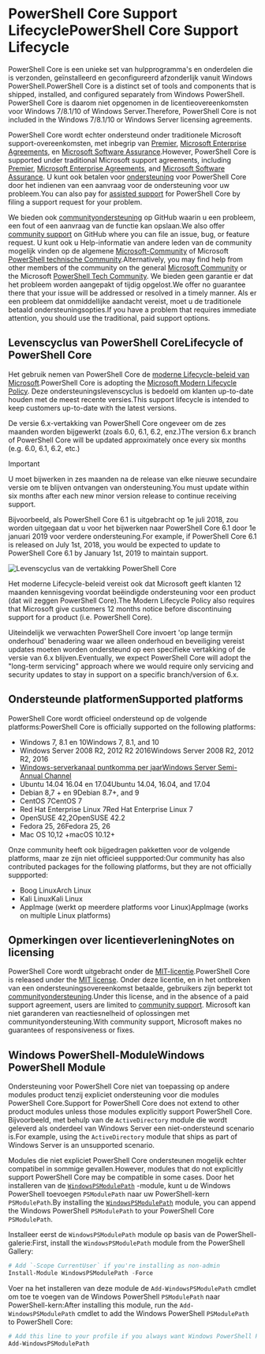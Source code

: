 # <a name="powershell-core-support-lifecycle"></a><span data-ttu-id="e13fa-101">PowerShell Core Support Lifecycle</span><span class="sxs-lookup"><span data-stu-id="e13fa-101">PowerShell Core Support Lifecycle</span></span>

<span data-ttu-id="e13fa-102">PowerShell Core is een unieke set van hulpprogramma's en onderdelen die is verzonden, geïnstalleerd en geconfigureerd afzonderlijk vanuit Windows PowerShell.</span><span class="sxs-lookup"><span data-stu-id="e13fa-102">PowerShell Core is a distinct set of tools and components that is shipped, installed, and configured separately from Windows PowerShell.</span></span>
<span data-ttu-id="e13fa-103">PowerShell Core is daarom niet opgenomen in de licentieovereenkomsten voor Windows 7/8.1/10 of Windows Server.</span><span class="sxs-lookup"><span data-stu-id="e13fa-103">Therefore, PowerShell Core is not included in the Windows 7/8.1/10 or Windows Server licensing agreements.</span></span>

<span data-ttu-id="e13fa-104">PowerShell Core wordt echter ondersteund onder traditionele Microsoft support-overeenkomsten, met inbegrip van [Premier][], [Microsoft Enterprise Agreements][enterprise-agreement], en [Microsoft Software Assurance][assurance].</span><span class="sxs-lookup"><span data-stu-id="e13fa-104">However, PowerShell Core is supported under traditional Microsoft support agreements, including [Premier][], [Microsoft Enterprise Agreements][enterprise-agreement], and [Microsoft Software Assurance][assurance].</span></span>
<span data-ttu-id="e13fa-105">U kunt ook betalen voor [ondersteuning][] voor PowerShell Core door het indienen van een aanvraag voor de ondersteuning voor uw probleem.</span><span class="sxs-lookup"><span data-stu-id="e13fa-105">You can also pay for [assisted support][] for PowerShell Core by filing a support request for your problem.</span></span>

<span data-ttu-id="e13fa-106">We bieden ook [communityondersteuning][] op GitHub waarin u een probleem, een fout of een aanvraag van de functie kan opslaan.</span><span class="sxs-lookup"><span data-stu-id="e13fa-106">We also offer [community support][] on GitHub where you can file an issue, bug, or feature request.</span></span>
<span data-ttu-id="e13fa-107">U kunt ook u Help-informatie van andere leden van de community mogelijk vinden op de algemene [Microsoft-Community][] of Microsoft [PowerShell technische Community][].</span><span class="sxs-lookup"><span data-stu-id="e13fa-107">Alternatively, you may find help from other members of the community on the general [Microsoft Community][] or the Microsoft [PowerShell Tech Community][].</span></span>
<span data-ttu-id="e13fa-108">We bieden geen garantie er dat het probleem worden aangepakt of tijdig opgelost.</span><span class="sxs-lookup"><span data-stu-id="e13fa-108">We offer no guarantee there that your issue will be addressed or resolved in a timely manner.</span></span>
<span data-ttu-id="e13fa-109">Als er een probleem dat onmiddellijke aandacht vereist, moet u de traditionele betaald ondersteuningsopties.</span><span class="sxs-lookup"><span data-stu-id="e13fa-109">If you have a problem that requires immediate attention, you should use the traditional, paid support options.</span></span>

## <a name="lifecycle-of-powershell-core"></a><span data-ttu-id="e13fa-110">Levenscyclus van PowerShell Core</span><span class="sxs-lookup"><span data-stu-id="e13fa-110">Lifecycle of PowerShell Core</span></span>

<span data-ttu-id="e13fa-111">Het gebruik nemen van PowerShell Core de [moderne Lifecycle-beleid van Microsoft][modern].</span><span class="sxs-lookup"><span data-stu-id="e13fa-111">PowerShell Core is adopting the [Microsoft Modern Lifecycle Policy][modern].</span></span>
<span data-ttu-id="e13fa-112">Deze ondersteuningslevenscyclus is bedoeld om klanten up-to-date houden met de meest recente versies.</span><span class="sxs-lookup"><span data-stu-id="e13fa-112">This support lifecycle is intended to keep customers up-to-date with the latest versions.</span></span>

<span data-ttu-id="e13fa-113">De versie 6.x-vertakking van PowerShell Core ongeveer om de zes maanden worden bijgewerkt (zoals 6.0, 6.1, 6.2, enz.)</span><span class="sxs-lookup"><span data-stu-id="e13fa-113">The version 6.x branch of PowerShell Core will be updated approximately once every six months (e.g. 6.0, 6.1, 6.2, etc.)</span></span>

> [!IMPORTANT]
> <span data-ttu-id="e13fa-114">U moet bijwerken in zes maanden na de release van elke nieuwe secundaire versie om te blijven ontvangen van ondersteuning.</span><span class="sxs-lookup"><span data-stu-id="e13fa-114">You must update within six months after each new minor version release to continue receiving support.</span></span>

<span data-ttu-id="e13fa-115">Bijvoorbeeld, als PowerShell Core 6.1 is uitgebracht op 1e juli 2018, zou worden uitgegaan dat u voor het bijwerken naar PowerShell Core 6.1 door 1e januari 2019 voor verdere ondersteuning.</span><span class="sxs-lookup"><span data-stu-id="e13fa-115">For example, if PowerShell Core 6.1 is released on July 1st, 2018, you would be expected to update to PowerShell Core 6.1 by January 1st, 2019 to maintain support.</span></span>

![Levenscyclus van de vertakking PowerShell Core][lifecycle-chart]

<span data-ttu-id="e13fa-117">Het moderne Lifecycle-beleid vereist ook dat Microsoft geeft klanten 12 maanden kennisgeving voordat beëindigde ondersteuning voor een product (dat wil zeggen PowerShell Core).</span><span class="sxs-lookup"><span data-stu-id="e13fa-117">The Modern Lifecycle Policy also requires that Microsoft give customers 12 months notice before discontinuing support for a product (i.e. PowerShell Core).</span></span>

<span data-ttu-id="e13fa-118">Uiteindelijk we verwachten PowerShell Core invoert 'op lange termijn onderhoud' benadering waar we alleen onderhoud en beveiliging vereist updates moeten worden ondersteund op een specifieke vertakking of de versie van 6.x blijven.</span><span class="sxs-lookup"><span data-stu-id="e13fa-118">Eventually, we expect PowerShell Core will adopt the "long-term servicing" approach where we would require only servicing and security updates to stay in support on a specific branch/version of 6.x.</span></span>

## <a name="supported-platforms"></a><span data-ttu-id="e13fa-119">Ondersteunde platformen</span><span class="sxs-lookup"><span data-stu-id="e13fa-119">Supported platforms</span></span>

<span data-ttu-id="e13fa-120">PowerShell Core wordt officieel ondersteund op de volgende platforms:</span><span class="sxs-lookup"><span data-stu-id="e13fa-120">PowerShell Core is officially supported on the following platforms:</span></span>

* <span data-ttu-id="e13fa-121">Windows 7, 8.1 en 10</span><span class="sxs-lookup"><span data-stu-id="e13fa-121">Windows 7, 8.1, and 10</span></span>
* <span data-ttu-id="e13fa-122">Windows Server 2008 R2, 2012 R2 2016</span><span class="sxs-lookup"><span data-stu-id="e13fa-122">Windows Server 2008 R2, 2012 R2, 2016</span></span>
* <span data-ttu-id="e13fa-123">[Windows-serverkanaal puntkomma per jaar][semi-annual]</span><span class="sxs-lookup"><span data-stu-id="e13fa-123">[Windows Server Semi-Annual Channel][semi-annual]</span></span>
* <span data-ttu-id="e13fa-124">Ubuntu 14.04 16.04 en 17.04</span><span class="sxs-lookup"><span data-stu-id="e13fa-124">Ubuntu 14.04, 16.04, and 17.04</span></span>
* <span data-ttu-id="e13fa-125">Debian 8,7 + en 9</span><span class="sxs-lookup"><span data-stu-id="e13fa-125">Debian 8.7+, and 9</span></span>
* <span data-ttu-id="e13fa-126">CentOS 7</span><span class="sxs-lookup"><span data-stu-id="e13fa-126">CentOS 7</span></span>
* <span data-ttu-id="e13fa-127">Red Hat Enterprise Linux 7</span><span class="sxs-lookup"><span data-stu-id="e13fa-127">Red Hat Enterprise Linux 7</span></span>
* <span data-ttu-id="e13fa-128">OpenSUSE 42,2</span><span class="sxs-lookup"><span data-stu-id="e13fa-128">OpenSUSE 42.2</span></span>
* <span data-ttu-id="e13fa-129">Fedora 25, 26</span><span class="sxs-lookup"><span data-stu-id="e13fa-129">Fedora 25, 26</span></span>
* <span data-ttu-id="e13fa-130">Mac OS 10,12 +</span><span class="sxs-lookup"><span data-stu-id="e13fa-130">macOS 10.12+</span></span>

<span data-ttu-id="e13fa-131">Onze community heeft ook bijgedragen pakketten voor de volgende platforms, maar ze zijn niet officieel suppported:</span><span class="sxs-lookup"><span data-stu-id="e13fa-131">Our community has also contributed packages for the following platforms, but they are not officially suppported:</span></span>

* <span data-ttu-id="e13fa-132">Boog Linux</span><span class="sxs-lookup"><span data-stu-id="e13fa-132">Arch Linux</span></span>
* <span data-ttu-id="e13fa-133">Kali Linux</span><span class="sxs-lookup"><span data-stu-id="e13fa-133">Kali Linux</span></span>
* <span data-ttu-id="e13fa-134">AppImage (werkt op meerdere platforms voor Linux)</span><span class="sxs-lookup"><span data-stu-id="e13fa-134">AppImage (works on multiple Linux platforms)</span></span>

## <a name="notes-on-licensing"></a><span data-ttu-id="e13fa-135">Opmerkingen over licentieverlening</span><span class="sxs-lookup"><span data-stu-id="e13fa-135">Notes on licensing</span></span>

<span data-ttu-id="e13fa-136">PowerShell Core wordt uitgebracht onder de [MIT-licentie][].</span><span class="sxs-lookup"><span data-stu-id="e13fa-136">PowerShell Core is released under the [MIT license][].</span></span>
<span data-ttu-id="e13fa-137">Onder deze licentie, en in het ontbreken van een ondersteuningsovereenkomst betaalde, gebruikers zijn beperkt tot [communityondersteuning][].</span><span class="sxs-lookup"><span data-stu-id="e13fa-137">Under this license, and in the absence of a paid support agreement, users are limited to [community support][].</span></span>
<span data-ttu-id="e13fa-138">Microsoft kan niet garanderen van reactiesnelheid of oplossingen met communityondersteuning.</span><span class="sxs-lookup"><span data-stu-id="e13fa-138">With community support, Microsoft makes no guarantees of responsiveness or fixes.</span></span>

## <a name="windows-powershell-module"></a><span data-ttu-id="e13fa-139">Windows PowerShell-Module</span><span class="sxs-lookup"><span data-stu-id="e13fa-139">Windows PowerShell Module</span></span>

<span data-ttu-id="e13fa-140">Ondersteuning voor PowerShell Core niet van toepassing op andere modules product tenzij expliciet ondersteuning voor die modules PowerShell Core.</span><span class="sxs-lookup"><span data-stu-id="e13fa-140">Support for PowerShell Core does not extend to other product modules unless those modules explicitly support PowerShell Core.</span></span>
<span data-ttu-id="e13fa-141">Bijvoorbeeld, met behulp van de `ActiveDirectory` module die wordt geleverd als onderdeel van Windows Server een niet-ondersteund scenario is.</span><span class="sxs-lookup"><span data-stu-id="e13fa-141">For example, using the `ActiveDirectory` module that ships as part of Windows Server is an unsupported scenario.</span></span>

<span data-ttu-id="e13fa-142">Modules die niet expliciet PowerShell Core ondersteunen mogelijk echter compatibel in sommige gevallen.</span><span class="sxs-lookup"><span data-stu-id="e13fa-142">However, modules that do not explicitly support PowerShell Core may be compatible in some cases.</span></span>
<span data-ttu-id="e13fa-143">Door het installeren van de [`WindowsPSModulePath`][] -module, kunt u de Windows PowerShell toevoegen `PSModulePath` naar uw PowerShell-kern `PSModulePath`.</span><span class="sxs-lookup"><span data-stu-id="e13fa-143">By installing the [`WindowsPSModulePath`][] module, you can append the Windows PowerShell `PSModulePath` to your PowerShell Core `PSModulePath`.</span></span>

<span data-ttu-id="e13fa-144">Installeer eerst de `WindowsPSModulePath` module op basis van de PowerShell-galerie:</span><span class="sxs-lookup"><span data-stu-id="e13fa-144">First, install the `WindowsPSModulePath` module from the PowerShell Gallery:</span></span>

```powershell
# Add `-Scope CurrentUser` if you're installing as non-admin 
Install-Module WindowsPSModulePath -Force
```

<span data-ttu-id="e13fa-145">Voer na het installeren van deze module de `Add-WindowsPSModulePath` cmdlet om toe te voegen van de Windows PowerShell `PSModulePath` naar PowerShell-kern:</span><span class="sxs-lookup"><span data-stu-id="e13fa-145">After installing this module, run the `Add-WindowsPSModulePath` cmdlet to add the Windows PowerShell `PSModulePath` to PowerShell Core:</span></span>

```powershell
# Add this line to your profile if you always want Windows PowerShell PSModulePath
Add-WindowsPSModulePath
```

[Premier]: https://www.microsoft.com/en-us/microsoftservices/support.aspx
[enterprise-agreement]: https://www.microsoft.com/en-us/licensing/licensing-programs/enterprise.aspx
[assurance]: https://www.microsoft.com/en-us/licensing/licensing-programs/software-assurance-default.aspx
[communityondersteuning]: https://github.com/powershell/powershell/issues
[community support]: https://github.com/powershell/powershell/issues
[Microsoft-Community]: https://answers.microsoft.com/
[Microsoft Community]: https://answers.microsoft.com/
[PowerShell technische Community]: https://techcommunity.microsoft.com/t5/PowerShell/ct-p/WindowsPowerShell
[PowerShell Tech Community]: https://techcommunity.microsoft.com/t5/PowerShell/ct-p/WindowsPowerShell
[ondersteuning]: https://support.microsoft.com/assistedsupportproducts
[assisted support]: https://support.microsoft.com/assistedsupportproducts
[modern]: https://support.microsoft.com/help/30881/modern-lifecycle-policy
[lifecycle-chart]: ./images/modern-lifecycle.png
[semi-annual]: https://docs.microsoft.com/windows-server/get-started/semi-annual-channel-overview
[MIT-licentie]: https://github.com/PowerShell/PowerShell/blob/master/LICENSE.txt
[MIT license]: https://github.com/PowerShell/PowerShell/blob/master/LICENSE.txt
['WindowsPSModulePath']: https://www.powershellgallery.com/packages/WindowsPSModulePath/
[`WindowsPSModulePath`]: https://www.powershellgallery.com/packages/WindowsPSModulePath/
